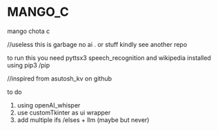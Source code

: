 # MANGO_C
mango chota c 

 //useless this is garbage no ai . or stuff kindly see another repo

to run this you need pyttsx3 speech_recognition and wikipedia installed using pip3 /pip

//inspired from asutosh_kv on github 


to do 

1. using openAI_whisper
2. use customTkinter as ui wrapper
3. add multiple ifs /elses + llm (maybe but never)
   
